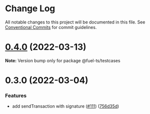 # Change Log

All notable changes to this project will be documented in this file.
See [Conventional Commits](https://conventionalcommits.org) for commit guidelines.

# [0.4.0](https://github.com/FuelLabs/fuels-ts/compare/v0.3.0...v0.4.0) (2022-03-13)

**Note:** Version bump only for package @fuel-ts/testcases





# 0.3.0 (2022-03-04)

### Features

- add sendTransaction with signature ([#111](https://github.com/FuelLabs/fuels-ts/issues/111)) ([756d35d](https://github.com/FuelLabs/fuels-ts/commit/756d35d347d12160b18f1d93cd61211695074362))

